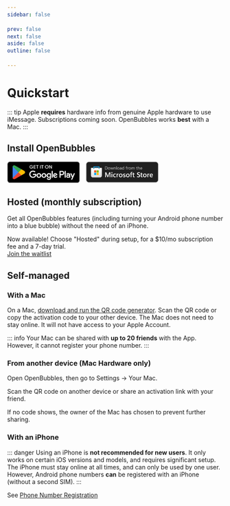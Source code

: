 ```yaml
---
sidebar: false

prev: false
next: false
aside: false
outline: false

---
```


<script setup>
    import { ref, onMounted } from 'vue'

    const subscriptionAvailable = ref(false)
    onMounted(async () => {
        const res = await fetch('https://hw.openbubbles.app/status');
        subscriptionAvailable.value = (await res.json()).available
    })
</script>

<style>
    .getbtn {
        height: 50px;
        display: inline;
        padding-right: 10px;
    }
</style>

# Quickstart

::: tip
Apple **requires** hardware info from genuine Apple hardware to use iMessage. Subscriptions coming soon. OpenBubbles works **best** with a Mac.
:::

## Install OpenBubbles
<a href="https://play.google.com/store/apps/details?id=com.openbubbles.messaging"><img src="/google_play_badge.png" class="getbtn" /></a>
<a href="https://apps.microsoft.com/store/detail/9PJMSNSQD0FV"><img src="/get-ms.svg" class="getbtn" /></a>

## Hosted (monthly subscription)

Get all OpenBubbles features (including turning your Android phone number into a blue bubble) without the need of an iPhone.

<div v-if="subscriptionAvailable">
Now available! Choose "Hosted" during setup, for a $10/mo subscription fee and a 7-day trial.
</div>
<div v-else>
<a href="/waitlist.html">Join the waitlist</a>
</div>

## Self-managed

### With a Mac

On a Mac, [download and run the QR code generator](https://github.com/OpenBubbles/Mac-Hardware-Info/releases/latest/download/Mac.Hardware.Info.zip). Scan the QR code or copy the activation code to your other device. The Mac does not need to stay online. It will not have access to your Apple Account.

::: info
Your Mac can be shared with **up to 20 friends** with the App. However, it cannot register your phone number.
:::

### From another device (Mac Hardware only)
Open OpenBubbles, then go to Settings -> Your Mac.

Scan the QR code on another device or share an activation link with your friend.

If no code shows, the owner of the Mac has chosen to prevent further sharing.

### With an iPhone <Badge type="danger" text="caution" />
::: danger
Using an iPhone is **not recommended for new users**. It only works on certain iOS versions and models, and requires significant setup. The iPhone must stay online at all times, and can only be used by one user. However, Android phone numbers **can** be registered with an iPhone (without a second SIM).
:::

See [Phone Number Registration](/docs/pnr)




